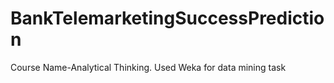 # BankTelemarketingSuccessPrediction
Course Name-Analytical Thinking. Used Weka for data mining task
